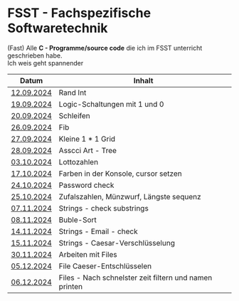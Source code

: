 # FSST - Fachspezifische Softwaretechnik
(Fast) Alle **C - Programme/source code** die ich im FSST unterricht geschrieben habe. <br>
Ich weis geht spannender


| Datum | Inhalt |
|-------|--------|
| [12.09.2024](https://github.com/samuelfindenig/fsst/blob/main/20240912_FSST-MG.c) | Rand Int | 
| [19.09.2024](https://github.com/samuelfindenig/fsst/blob/main/20240919_FSST-MG.c) | Logic-Schaltungen mit 1 und 0| 
| [20.09.2024](https://github.com/samuelfindenig/fsst/blob/main/20240920_FSST-MG.c) | Schleifen |
| [26.09.2024](https://github.com/samuelfindenig/fsst/blob/main/20240926_FSST-MG.c) | Fib |
| [27.09.2024](https://github.com/samuelfindenig/fsst/blob/main/20240927_FSST-MG.c) | Kleine 1 * 1 Grid |
| [28.09.2024](https://github.com/samuelfindenig/fsst/blob/main/20240928_FSST-MG.c) | Asscci Art - Tree |
| [03.10.2024](https://github.com/samuelfindenig/fsst/blob/main/20241003_FSST-MG.c) | Lottozahlen |
| [17.10.2024](https://github.com/samuelfindenig/fsst/blob/main/20241017_FSST-JW.c) | Farben in der Konsole, cursor setzen|
| [24.10.2024](https://github.com/samuelfindenig/fsst/blob/main/20241024_FSST-MG.c) |  Password check | 
| [25.10.2024](https://github.com/samuelfindenig/fsst/blob/main/20241025_FSST-MG.c) | Zufalszahlen, Münzwurf, Längste sequenz|
| [07.11.2024](https://github.com/samuelfindenig/fsst/blob/main/20241107_FSST-MG.c) | Strings - check substrings| 
| [08.11.2024](https://github.com/samuelfindenig/fsst/blob/main/20241108_FSST-MG.c) | Buble-Sort | 
| [14.11.2024](https://github.com/samuelfindenig/fsst/blob/main/20241114_FSST-MG.c) | Strings - Email - check|
| [15.11.2024](https://github.com/samuelfindenig/fsst/blob/main/20241115_FSST-MG.c) | Strings - Caesar-Verschlüsselung |
| [30.11.2024](https://github.com/samuelfindenig/fsst/blob/main/20241130_FSST-MG.c) | Arbeiten mit Files |
| [05.12.2024](https://github.com/samuelfindenig/fsst/blob/main/20241206_FSST-MG.c) | File Caeser-Entschlüsselen |
| [06.12.2024](https://github.com/samuelfindenig/fsst/blob/main/20241205_FSST-MG.c) | Files - Nach schnelster zeit filtern und namen printen|
